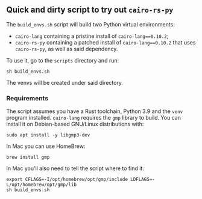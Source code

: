 ## Quick and dirty script to try out `cairo-rs-py`

The `build_envs.sh` script will build two Python virtual environments:
- `cairo-lang` containing a pristine install of `cairo-lang==0.10.2`;
- `cairo-rs-py` containing a patched install of `cairo-lang==0.10.2` that uses `cairo-rs-py`, as well as said dependency.

To use it, go to the `scripts` directory and run:
```shell
sh build_envs.sh
```

The venvs will be created under said directory.

### Requirements

The script assumes you have a Rust toolchain, Python 3.9 and the `venv` program installed.
`cairo-lang` requires the `gmp` library to build.
You can install it on Debian-based GNU/Linux distributions with:
```shell
sudo apt install -y libgmp3-dev
```

In Mac you can use HomeBrew:
```shell
brew install gmp
```

In Mac you'll also need to tell the script where to find it:
```shell
export CFLAGS=-I/opt/homebrew/opt/gmp/include LDFLAGS=-L/opt/homebrew/opt/gmp/lib
sh build_envs.sh
```
